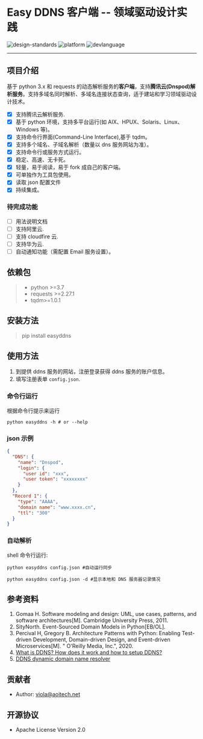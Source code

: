 # Easy DDNS 客户端 -- 领域驱动设计实践

![design-standards](https://img.shields.io/static/v1?label=design-standards&message=DDD&color=informational)
![platform](https://img.shields.io/badge/platform-windows%3Alinux%3Aunix-brightgreen)
![devlanguage](https://img.shields.io/badge/language-python3.10-brightgreen)

---

## 项目介绍

基于 python 3.x 和 requests 的动态解析服务的**客户端**，支持**腾讯云(Dnspod)解析服务**。支持多域名同时解析、多域名连接状态查询，适于建站和学习领域驱动设计技术。

- [x] 支持腾讯云解析服务.
- [x] 基于 python 环境，支持多平台运行(如 AIX、HPUX、Solaris、Linux、Windows 等)。
- [x] 支持命令行界面(Command-Line Interface),基于 tqdm。
- [x] 支持多个域名、子域名解析（数量以 dns 服务网站为准）。
- [x] 支持命令行或服务方式运行。
- [x] 稳定、高速、无卡死。
- [x] 轻量，易于阅读，易于 fork 成自己的客户端。
- [x] 可单独作为工具包使用。
- [x] 读取 json 配置文件
- [x] 持续集成。

### 待完成功能

- [ ] 用法说明文档
- [ ] 支持阿里云.
- [ ] 支持 cloudfire 云.
- [ ] 支持华为云.
- [ ] 自动通知功能（需配置 Email 服务设置）。

## 依赖包

> - python >=3.7
> - requests >=2.27.1
> - tqdm>=1.0.1

## 安装方法

> pip install easyddns

## 使用方法

1. 到提供 ddns 服务的网站，注册登录获得 ddns 服务的账户信息。
2. 填写注册表单 `config.json`.

### 命令行运行

根据命令行提示来运行

```shell
python easyddns -h # or --help
```

### json 示例

```json
{
  "DNS": {
    "name": "Dnspod",
    "login": {
      "user id": "xxx",
      "user token": "xxxxxxxx"
    }
  },
  "Record 1": {
    "type": "AAAA",
    "domain name": "www.xxxx.cn",
    "ttl": "300"
  }
}
```

### 自动解析

shell 命令行运行:

```shell
python easyddns config.json #自动运行同步
```

```shell
python easyddns config.json -d #显示本地和 DNS 服务器记录情况
```

## 参考资料

1. Gomaa H. Software modeling and design: UML, use cases, patterns, and software architectures[M]. Cambridge University Press, 2011.
2. SityNorth. Event-Sourced Domain Models in Python[EB/OL].
3. Percival H, Gregory B. Architecture Patterns with Python: Enabling Test-driven Development, Domain-driven Design, and Event-driven Microservices[M]. " O'Reilly Media, Inc.", 2020.
4. [What is DDNS? How does it work and how to setup DDNS?](https://www.cloudns.net/blog/what-is-dynamic-dns/)
5. [DDNS dynamic domain name resolver](https://openwrt.org/zh/docs/guide-user/services/ddns/client)

## 贡献者

- Author: viola@aoitech.net

## 开源协议

- Apache License Version 2.0
